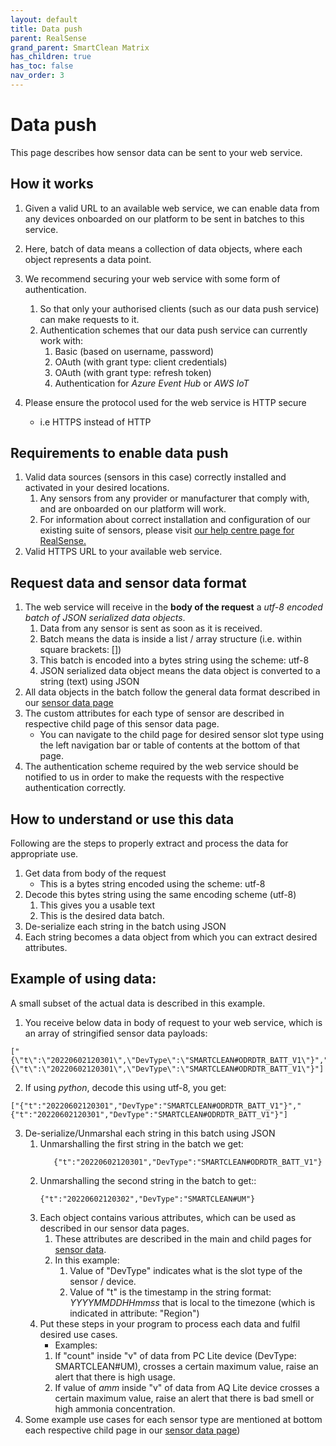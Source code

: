 ```yaml
---
layout: default
title: Data push
parent: RealSense
grand_parent: SmartClean Matrix
has_children: true
has_toc: false
nav_order: 3
---
```


# Data push
This page describes how sensor data can be sent to your web service.

## How it works
1. Given a valid URL to an available web service, we can enable data from any devices onboarded on our platform 
to be sent in batches to this service.
   
2. Here, batch of data means a collection of data objects, where each object represents a data point.

3. We recommend securing your web service with some form of authentication.
   1. So that only your authorised clients (such as our data push service) can make requests to it.
   2. Authentication schemes that our data push service can currently work with:
      1. Basic (based on username, password)
      2. OAuth (with grant type: client credentials)
      3. OAuth (with grant type: refresh token)
      4. Authentication for _Azure Event Hub_ or _AWS IoT_ 
   
4. Please ensure the protocol used for the web service is HTTP secure 
   - i.e HTTPS instead of HTTP


## Requirements to enable data push
1. Valid data sources (sensors in this case) correctly installed and activated in your desired locations.
   1. Any sensors from any provider or manufacturer that comply with, and are onboarded on our platform will work.
   2. For information about correct installation and configuration of our existing suite of sensors, please visit 
   [our help centre page for RealSense.](https://help.smartclean.io/support/solutions/84000146848)
2. Valid HTTPS URL to your available web service.


## Request data and sensor data format
1. The web service will receive in the **body of the request** a _utf-8 encoded batch of JSON serialized data objects_.
   1. Data from any sensor is sent as soon as it is received.
   2. Batch means the data is inside a list / array structure (i.e. within square brackets: [])
   3. This batch is encoded into a bytes string using the scheme: utf-8 
   4. JSON serialized data object means the data object is converted to a string (text) using JSON
2. All data objects in the batch follow the general data format described in our 
[sensor data page](https://www.docs.smartclean.io/realsense_sensor_data.html#general-data-format)
3. The custom attributes for each type of sensor are described in respective child page of this sensor data page.
   - You can navigate to the child page for desired sensor slot type using the left navigation bar or 
table of contents at the bottom of that page.
4. The authentication scheme required by the web service should be notified to us in order to make the requests
with the respective authentication correctly.

## How to understand or use this data
Following are the steps to properly extract and process the data for appropriate use.
1. Get data from body of the request
   - This is a bytes string encoded using the scheme: utf-8
2. Decode this bytes string using the same encoding scheme (utf-8)
   1. This gives you a usable text
   2. This is the desired data batch.
3. De-serialize each string in the batch using JSON
4. Each string becomes a data object from which you can extract desired attributes.

## Example of using data:
A small subset of the actual data is described in this example.

1. You receive below data in body of request to your web service, which is an array of stringified sensor data payloads:

```
["{\"t\":\"20220602120301\",\"DevType\":\"SMARTCLEAN#ODRDTR_BATT_V1\"}","{\"t\":\"20220602120301\",\"DevType\":\"SMARTCLEAN#ODRDTR_BATT_V1\"}"]
```

2. If using *python*, decode this using utf-8, you get:

```
["{"t":"20220602120301","DevType":"SMARTCLEAN#ODRDTR_BATT_V1"}","{"t":"20220602120301","DevType":"SMARTCLEAN#ODRDTR_BATT_V1"}"]
```

3. De-serialize/Unmarshal each string in this batch using JSON
    1. Unmarshalling the first string in the batch we get:
       ```
          {"t":"20220602120301","DevType":"SMARTCLEAN#ODRDTR_BATT_V1"}
       ```
   2. Unmarshalling the second string in the batch to get::
       ```
       {"t":"20220602120302","DevType":"SMARTCLEAN#UM"}
       ```
   3. Each object contains various attributes, which can be used as described in our sensor data pages.
      1. These attributes are described in the main and child pages for 
      [sensor data](https://www.docs.smartclean.io/realsense_sensor_data.html).
      2. In this example:
         1. Value of "DevType" indicates what is the slot type of the sensor / device.
         2. Value of "t" is the timestamp in the string format: *YYYYMMDDHHmmss* that is local to the timezone
       (which is indicated in attribute: "Region")
   4. Put these steps in your program to process each data and fulfil desired use cases. 
      - Examples:
      1. If "count" inside "v" of data from PC Lite device (DevType: SMARTCLEAN#UM), 
      crosses a certain maximum value, raise an alert that there is high usage.
      2. If value of *amm* inside "v" of data from AQ Lite device crosses a certain maximum value, 
      raise an alert that there is bad smell or high ammonia concentration.
4. Some example use cases for each sensor type are mentioned at bottom each respective child page in
our [sensor data page](https://www.docs.smartclean.io/realsense_sensor_data.html#custom-data-format))
